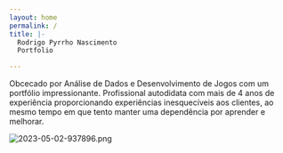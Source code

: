 ```yaml
---
layout: home
permalink: /
title: |-
  Rodrigo Pyrrho Nascimento
  Portfolio

---
```

Obcecado por Análise de Dados e Desenvolvimento de Jogos com um portfólio impressionante. Profissional autodidata com mais de 4 anos de experiência proporcionando experiências inesquecíveis aos clientes, ao mesmo tempo em que tento manter uma dependência por aprender e melhorar.

![2023-05-02-937896.png](https://pyrrhow.github.io/rodrigo_pyrrho_portfolio/assets/2023-05-02-937896.png)


